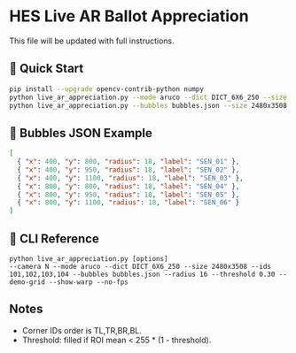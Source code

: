 # HES Live AR Ballot Appreciation

This file will be updated with full instructions.

## 🚦 Quick Start

```bash
pip install --upgrade opencv-contrib-python numpy
python live_ar_appreciation.py --mode aruco --dict DICT_6X6_250 --size 2480x3508 --ids 101,102,103,104 --demo-grid --show-warp
python live_ar_appreciation.py --bubbles bubbles.json --size 2480x3508 --ids 101,102,103,104 --threshold 0.30
```


## 🧩 Bubbles JSON Example

```json
[
  { "x": 400, "y": 800, "radius": 18, "label": "SEN_01" },
  { "x": 400, "y": 950, "radius": 18, "label": "SEN_02" },
  { "x": 400, "y": 1100, "radius": 18, "label": "SEN_03" },
  { "x": 800, "y": 800, "radius": 18, "label": "SEN_04" },
  { "x": 800, "y": 950, "radius": 18, "label": "SEN_05" },
  { "x": 800, "y": 1100, "radius": 18, "label": "SEN_06" }
]
```


## 🧪 CLI Reference

```
python live_ar_appreciation.py [options]
--camera N --mode aruco --dict DICT_6X6_250 --size 2480x3508 --ids 101,102,103,104 --bubbles bubbles.json --radius 16 --threshold 0.30 --demo-grid --show-warp --no-fps
```


## Notes
- Corner IDs order is TL,TR,BR,BL.
- Threshold: filled if ROI mean < 255 * (1 - threshold).

